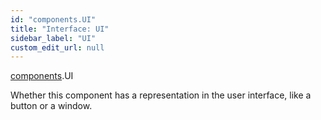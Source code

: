 ```yaml
---
id: "components.UI"
title: "Interface: UI"
sidebar_label: "UI"
custom_edit_url: null
---
```


[components](../modules/components.md).UI

Whether this component has a representation in the user
interface, like a button or a window.
